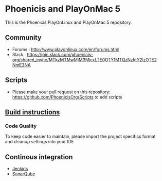 # Phoenicis and PlayOnMac 5
This is the Phoenicis PlayOnLinux and PlayOnMac 5 repository.

## Community
* Forums : http://www.playonlinux.com/en/forums.html
* Slack : https://join.slack.com/phoenicis-org/shared_invite/MTkzMTMwMjM3MjcxLTE0OTY1MTQzNzktY2IzOTE2NmE3NA

## Scripts
* Please make your pull request on this repository: https://github.com/PhoenicisOrg/Scripts to add scripts

## [Build instructions](https://github.com/PhoenicisOrg/POL-POM-5/wiki/Build)

### Code Quality
To keep code easier to maintain, please import the project specifics format and cleanup settings into your IDE
	
## Continous integration
* [Jenkins](http://www.playonlinux.org:8080)
* [SonarQube](http://www.playonlinux.org:9000/dashboard?id=org.phoenicis%3Aphoenicis)
